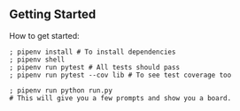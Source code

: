 ## Getting Started

How to get started:

```shell
; pipenv install # To install dependencies
; pipenv shell
; pipenv run pytest # All tests should pass
; pipenv run pytest --cov lib # To see test coverage too

; pipenv run python run.py
# This will give you a few prompts and show you a board.
```